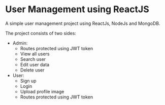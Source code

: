 # User Management using ReactJS #

A simple user management project using ReactJs, NodeJs and MongoDB. 

The project consists of two sides:
- Admin:
  - Routes protected using JWT token
  - View all users
  - Search user
  - Edit user data
  - Delete user
- User:
  - Sign up
  - Login
  - Upload profile image
  - Routes protected using JWT token
